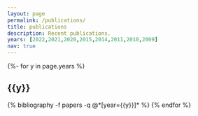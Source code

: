 ```yaml
---
layout: page
permalink: /publications/
title: publications
description: Recent publications.
years: [2022,2021,2020,2015,2014,2011,2010,2009]
nav: true
---
```

<!-- _pages/publications.md -->
<div class="publications">

{%- for y in page.years %}
  <h2 class="year">{{y}}</h2>
  {% bibliography -f papers -q @*[year={{y}}]* %}
{% endfor %}

</div>
